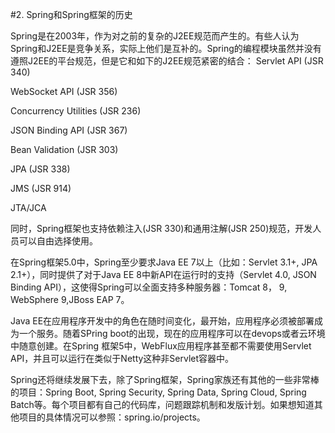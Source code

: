 #2. Spring和Spring框架的历史

Spring是在2003年，作为对之前的复杂的J2EE规范而产生的。有些人认为Spring和J2EE是竞争关系，实际上他们是互补的。Spring的编程模块虽然并没有遵照J2EE的平台规范，但是它和如下的J2EE规范紧密的结合：
Servlet API (JSR 340)

WebSocket API (JSR 356)

Concurrency Utilities (JSR 236)

JSON Binding API (JSR 367)

Bean Validation (JSR 303)

JPA (JSR 338)

JMS (JSR 914)

JTA/JCA 

同时，Spring框架也支持依赖注入(JSR 330)和通用注解(JSR 250)规范，开发人员可以自由选择使用。

在Spring框架5.0中，Spring至少要求Java EE 7以上（比如：Servlet 3.1+, JPA 2.1+），同时提供了对于Java EE 8中新API在运行时的支持（Servlet 4.0, JSON Binding API），这使得Spring可以全面支持多种服务器：Tomcat 8， 9, WebSphere 9,JBoss EAP 7。

Java EE在应用程序开发中的角色在随时间变化，最开始，应用程序必须被部署成为一个服务。随着SPring boot的出现，现在的应用程序可以在devops或者云环境中随意创建。在Spring 框架5中，WebFlux应用程序甚至都不需要使用Servlet API，并且可以运行在类似于Netty这种非Servlet容器中。

Spring还将继续发展下去，除了Spring框架，Spring家族还有其他的一些非常棒的项目：Spring Boot, Spring Security, Spring Data, Spring Cloud, Spring Batch等。每个项目都有自己的代码库，问题跟踪机制和发版计划。如果想知道其他项目的具体情况可以参照：spring.io/projects。



